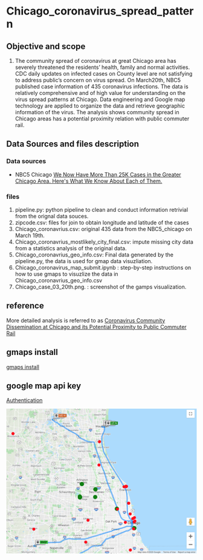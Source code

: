 # Chicago_coronavirus_spread_pattern

## Objective and scope
1. The community spread of coronavirus at great Chicago area has severely threatened the residents’ health, family and normal activities. CDC daily updates on infected cases on County level are not satisfying to address public’s concern on virus spread. On March20th, NBC5 published case information of 435 coronavirus infections. The data is relatively comprehensive and of high value for understanding on the virus spread patterns at Chicago. Data engineering and Google map technology are applied to organize the data and retrieve geographic information of the virus. The analysis shows community spread in Chicago areas has a potential proximity relation with public commuter rail.

## Data Sources and files description

### Data sources
- NBC5 Chicago
[We Now Have More Than 25K Cases in the Greater Chicago Area. Here's What We Know About Each of Them.](https://www.nbcchicago.com/news/local/what-we-know-so-far-about-every-one-of-the-chicago-areas-2653-coronavirus-cases/2240689/)

### files
1. pipeline.py: python pipeline to clean and conduct information retrivial from the orignal data souces.
2. zipcode.csv: files for join to obtain longitude and latitude of the cases
3. Chicago_coronavrius.csv: original 435 data from the NBC5_chicago on March 19th.
4. Chicago_coronavrius_mostlikely_city_final.csv: impute missing city data from a statistics analysis of the original data.
5. Chicago_coronavrius_geo_info.csv: Final data generated by the pipeline.py, the data is used for gmap data visuzliation.
6. Chicago_coronavirus_map_submit.ipynb : step-by-step instructions on how to use gmaps to visuzlize the data in Chicago_coronavrius_geo_info.csv
7. Chicago_case_03_20th.png. : screenshot of the gamps visualization.

## reference
More detailed analysis is referred to as [Coronavirus Community Dissemination at Chicago and its Potential Proximity to Public Commuter Rail](https://arxiv.org/abs/2003.12143)

## gmaps install
[gmaps install](https://jupyter-gmaps.readthedocs.io/en/latest/install.html#installing-jupyter-gmaps-with-conda)

## google map api key
[Authentication](https://console.developers.google.com/flows/enableapi?apiid=maps_backend,geocoding_backend,directions_backend,distance_matrix_backend,elevation_backend&keyType=CLIENT_SIDE&reusekey=true&pli=1)

![](Chicago_case_03_20th.png?raw=true "coronavirus_spread_in Chicago")
